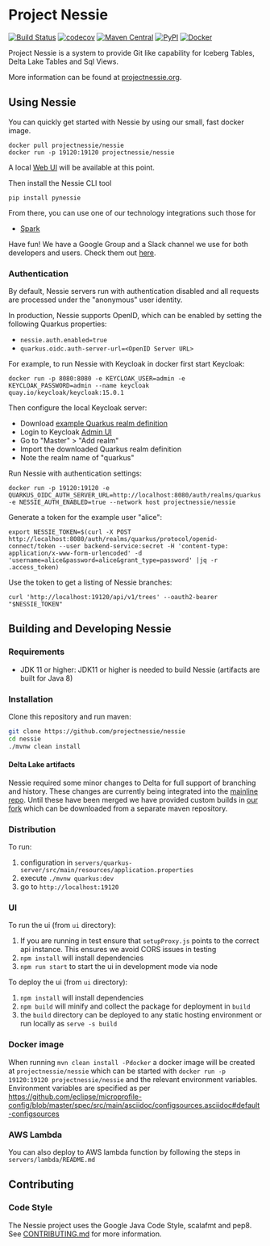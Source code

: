 # Project Nessie

[![Build Status](https://github.com/projectnessie/nessie/workflows/Main%20CI/badge.svg)](https://github.com/projectnessie/nessie/actions)
[![codecov](https://codecov.io/gh/projectnessie/nessie/branch/main/graph/badge.svg?token=W9J9ZUYO1Y)](https://codecov.io/gh/projectnessie/nessie)
[![Maven Central](https://img.shields.io/maven-central/v/org.projectnessie/nessie)](https://search.maven.org/artifact/org.projectnessie/nessie)
[![PyPI](https://img.shields.io/pypi/v/pynessie.svg)](https://pypi.python.org/pypi/pynessie)
[![Docker](https://img.shields.io/docker/v/projectnessie/nessie/latest?label=docker)](https://hub.docker.com/r/projectnessie/nessie)

Project Nessie is a system to provide Git like capability for Iceberg Tables, Delta Lake Tables and Sql Views.

More information can be found at [projectnessie.org](https://projectnessie.org/).


## Using Nessie

You can quickly get started with Nessie by using our small, fast docker image.

```
docker pull projectnessie/nessie
docker run -p 19120:19120 projectnessie/nessie
```

A local [Web UI](https://projectnessie.org/tools/ui/) will be available at this point.

Then install the Nessie CLI tool

```
pip install pynessie
```

From there, you can use one of our technology integrations such those for 

* [Spark](https://projectnessie.org/tools/spark/)

Have fun! We have a Google Group and a Slack channel we use for both developers and 
users. Check them out [here](https://projectnessie.org/develop/).

### Authentication

By default, Nessie servers run with authentication disabled and all requests are processed under the "anonymous"
user identity.

In production, Nessie supports OpenID, which can be enabled by setting the following Quarkus properties:
* `nessie.auth.enabled=true`
* `quarkus.oidc.auth-server-url=<OpenID Server URL>`

For example, to run Nessie with Keycloak in docker first start Keycloak:

```
docker run -p 8080:8080 -e KEYCLOAK_USER=admin -e KEYCLOAK_PASSWORD=admin --name keycloak quay.io/keycloak/keycloak:15.0.1
```

Then configure the local Keycloak server:
* Download [example Quarkus realm definition](https://raw.githubusercontent.com/quarkusio/quarkus-quickstarts/main/security-openid-connect-quickstart/config/quarkus-realm.json)
* Login to Keycloak [Admin UI](http://localhost:8080/auth/admin/)
* Go to "Master" > "Add realm"
* Import the downloaded Quarkus realm definition
* Note the realm name of "quarkus"

Run Nessie with authentication settings:
```
docker run -p 19120:19120 -e QUARKUS_OIDC_AUTH_SERVER_URL=http://localhost:8080/auth/realms/quarkus -e NESSIE_AUTH_ENABLED=true --network host projectnessie/nessie
```

Generate a token for the example user "alice":
```shell
export NESSIE_TOKEN=$(curl -X POST http://localhost:8080/auth/realms/quarkus/protocol/openid-connect/token --user backend-service:secret -H 'content-type: application/x-www-form-urlencoded' -d 'username=alice&password=alice&grant_type=password' |jq -r .access_token)
```

Use the token to get a listing of Nessie branches:
```
curl 'http://localhost:19120/api/v1/trees' --oauth2-bearer "$NESSIE_TOKEN"
```

## Building and Developing Nessie

### Requirements

- JDK 11 or higher: JDK11 or higher is needed to build Nessie (artifacts are built 
  for Java 8)

### Installation

Clone this repository and run maven:
```bash
git clone https://github.com/projectnessie/nessie
cd nessie
./mvnw clean install
```

#### Delta Lake artifacts

Nessie required some minor changes to Delta for full support of branching and history. These changes are currently being integrated into the [mainline repo](https://github.com/delta-io/delta). Until these have been merged we have provided custom builds in [our fork](https://github.com/projectnessie/delta) which can be downloaded from a separate maven repository. 

### Distribution
To run:
1. configuration in `servers/quarkus-server/src/main/resources/application.properties`
2. execute `./mvnw quarkus:dev`
3. go to `http://localhost:19120`

### UI 
To run the ui (from `ui` directory):
1. If you are running in test ensure that `setupProxy.js` points to the correct api instance. This ensures we avoid CORS
issues in testing
2. `npm install` will install dependencies
3. `npm run start` to start the ui in development mode via node

To deploy the ui (from `ui` directory):
1. `npm install` will install dependencies
2. `npm build` will minify and collect the package for deployment in `build`
3. the `build` directory can be deployed to any static hosting environment or run locally as `serve -s build`

### Docker image

When running `mvn clean install -Pdocker` a docker image will be created at `projectnessie/nessie` which can be started 
with `docker run -p 19120:19120 projectnessie/nessie` and the relevant environment variables. Environment variables
are specified as per https://github.com/eclipse/microprofile-config/blob/master/spec/src/main/asciidoc/configsources.asciidoc#default-configsources  


### AWS Lambda
You can also deploy to AWS lambda function by following the steps in `servers/lambda/README.md`
 

## Contributing

### Code Style

The Nessie project uses the Google Java Code Style, scalafmt and pep8.
See [CONTRIBUTING.md](./CONTRIBUTING.md) for more information.
